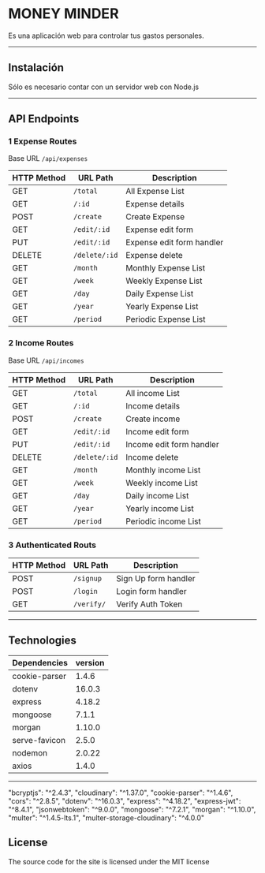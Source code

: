 # MONEY MINDER

Es una aplicación web para controlar tus gastos personales.

---

## Instalación

Sólo es necesario contar con un servidor web con Node.js

---

## API Endpoints

### 1 Expense Routes

Base URL `/api/expenses`

| HTTP Method | URL Path      | Description               |
| ----------- | ------------- | ------------------------- |
| GET         | `/total`      | All Expense List          |
| GET         | `/:id`        | Expense details           |
| POST        | `/create`     | Create Expense            |
| GET         | `/edit/:id`   | Expense edit form         |
| PUT         | `/edit/:id`   | Expense edit form handler |
| DELETE      | `/delete/:id` | Expense delete            |
| GET         | `/month`      | Monthly Expense List      |
| GET         | `/week`       | Weekly Expense List       |
| GET         | `/day`        | Daily Expense List        |
| GET         | `/year`       | Yearly Expense List       |
| GET         | `/period`     | Periodic Expense List     |

### 2 Income Routes

Base URL `/api/incomes`

| HTTP Method | URL Path      | Description              |
| ----------- | ------------- | ------------------------ |
| GET         | `/total`      | All income List          |
| GET         | `/:id`        | Income details           |
| POST        | `/create`     | Create income            |
| GET         | `/edit/:id`   | Income edit form         |
| PUT         | `/edit/:id`   | Income edit form handler |
| DELETE      | `/delete/:id` | Income delete            |
| GET         | `/month`      | Monthly income List      |
| GET         | `/week`       | Weekly income List       |
| GET         | `/day`        | Daily income List        |
| GET         | `/year`       | Yearly income List       |
| GET         | `/period`     | Periodic income List     |

### 3 Authenticated Routs

| HTTP Method | URL Path   | Description          |
| ----------- | ---------- | -------------------- |
| POST        | `/signup`  | Sign Up form handler |
| POST        | `/login`   | Login form handler   |
| GET         | `/verify/` | Verify Auth Token    |

---

## Technologies

| Dependencies  | version |
| ------------- | ------- |
| cookie-parser | 1.4.6   |
| dotenv        | 16.0.3  |
| express       | 4.18.2  |
| mongoose      | 7.1.1   |
| morgan        | 1.10.0  |
| serve-favicon | 2.5.0   |
| nodemon       | 2.0.22  |
| axios         | 1.4.0   |

---

"bcryptjs": "^2.4.3",
"cloudinary": "^1.37.0",
"cookie-parser": "^1.4.6",
"cors": "^2.8.5",
"dotenv": "^16.0.3",
"express": "^4.18.2",
"express-jwt": "^8.4.1",
"jsonwebtoken": "^9.0.0",
"mongoose": "^7.2.1",
"morgan": "^1.10.0",
"multer": "^1.4.5-lts.1",
"multer-storage-cloudinary": "^4.0.0"

## License

The source code for the site is licensed under the MIT license
